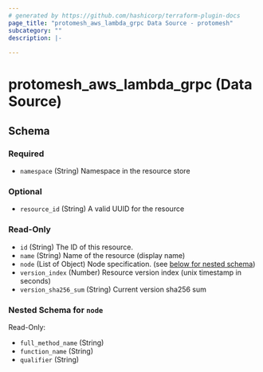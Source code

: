 ```yaml
---
# generated by https://github.com/hashicorp/terraform-plugin-docs
page_title: "protomesh_aws_lambda_grpc Data Source - protomesh"
subcategory: ""
description: |-
  
---
```


# protomesh_aws_lambda_grpc (Data Source)





<!-- schema generated by tfplugindocs -->
## Schema

### Required

- `namespace` (String) Namespace in the resource store

### Optional

- `resource_id` (String) A valid UUID for the resource

### Read-Only

- `id` (String) The ID of this resource.
- `name` (String) Name of the resource (display name)
- `node` (List of Object) Node specification. (see [below for nested schema](#nestedatt--node))
- `version_index` (Number) Resource version index (unix timestamp in seconds)
- `version_sha256_sum` (String) Current version sha256 sum

<a id="nestedatt--node"></a>
### Nested Schema for `node`

Read-Only:

- `full_method_name` (String)
- `function_name` (String)
- `qualifier` (String)


